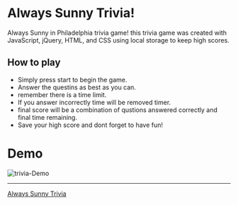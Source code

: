 # Always Sunny Trivia!
Always Sunny in Philadelphia trivia game! 
this trivia game was created with JavaScript, jQuery, HTML, and CSS using local storage to keep high scores.

## How to play
 - Simply press start to begin the game.
 - Answer the questins as best as you can.
 - remember there is a time limit.
 - If you answer incorrectly time will be removed timer.
 - final score will be a combination of qustions answered correctly and final time remaining.
 - Save your high score and dont forget to have fun!
 
# Demo
![trivia-Demo](assets/trivia.gif)

- - -
[Always Sunny Trivia](https://santu14.github.io/Always-Sunny-Trivia-Quiz/)
